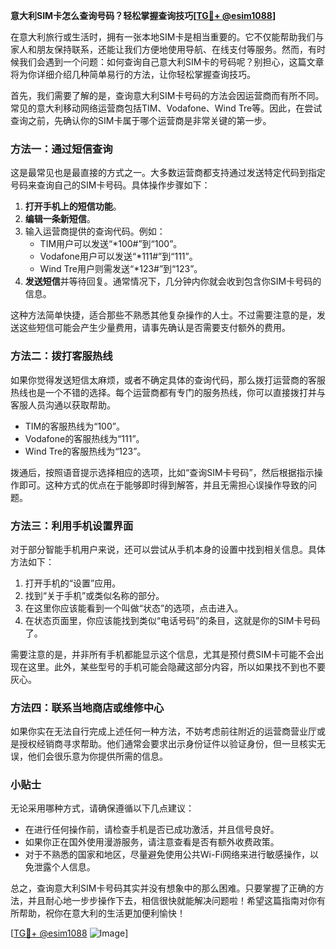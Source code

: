 **意大利SIM卡怎么查询号码？轻松掌握查询技巧[[TG💪+ @esim1088](https://t.me/s/esim1088)]**

在意大利旅行或生活时，拥有一张本地SIM卡是相当重要的。它不仅能帮助我们与家人和朋友保持联系，还能让我们方便地使用导航、在线支付等服务。然而，有时候我们会遇到一个问题：如何查询自己意大利SIM卡的号码呢？别担心，这篇文章将为你详细介绍几种简单易行的方法，让你轻松掌握查询技巧。

首先，我们需要了解的是，查询意大利SIM卡号码的方法会因运营商而有所不同。常见的意大利移动网络运营商包括TIM、Vodafone、Wind Tre等。因此，在尝试查询之前，先确认你的SIM卡属于哪个运营商是非常关键的第一步。

### 方法一：通过短信查询

这是最常见也是最直接的方式之一。大多数运营商都支持通过发送特定代码到指定号码来查询自己的SIM卡号码。具体操作步骤如下：

1. **打开手机上的短信功能**。
2. **编辑一条新短信**。
3. 输入运营商提供的查询代码。例如：
   - TIM用户可以发送“*100#”到“100”。
   - Vodafone用户可以发送“*111#”到“111”。
   - Wind Tre用户则需发送“*123#”到“123”。
4. **发送短信**并等待回复。通常情况下，几分钟内你就会收到包含你SIM卡号码的信息。

这种方法简单快捷，适合那些不熟悉其他复杂操作的人士。不过需要注意的是，发送这些短信可能会产生少量费用，请事先确认是否需要支付额外的费用。

### 方法二：拨打客服热线

如果你觉得发送短信太麻烦，或者不确定具体的查询代码，那么拨打运营商的客服热线也是一个不错的选择。每个运营商都有专门的服务热线，你可以直接拨打并与客服人员沟通以获取帮助。

- TIM的客服热线为“100”。
- Vodafone的客服热线为“111”。
- Wind Tre的客服热线为“123”。

拨通后，按照语音提示选择相应的选项，比如“查询SIM卡号码”，然后根据指示操作即可。这种方式的优点在于能够即时得到解答，并且无需担心误操作导致的问题。

### 方法三：利用手机设置界面

对于部分智能手机用户来说，还可以尝试从手机本身的设置中找到相关信息。具体方法如下：

1. 打开手机的“设置”应用。
2. 找到“关于手机”或类似名称的部分。
3. 在这里你应该能看到一个叫做“状态”的选项，点击进入。
4. 在状态页面里，你应该能找到类似“电话号码”的条目，这就是你的SIM卡号码了。

需要注意的是，并非所有手机都能显示这个信息，尤其是预付费SIM卡可能不会出现在这里。此外，某些型号的手机可能会隐藏这部分内容，所以如果找不到也不要灰心。

### 方法四：联系当地商店或维修中心

如果你实在无法自行完成上述任何一种方法，不妨考虑前往附近的运营商营业厅或是授权经销商寻求帮助。他们通常会要求出示身份证件以验证身份，但一旦核实无误，他们会很乐意为你提供所需的信息。

### 小贴士

无论采用哪种方式，请确保遵循以下几点建议：

- 在进行任何操作前，请检查手机是否已成功激活，并且信号良好。
- 如果你正在国外使用漫游服务，请注意查看是否有额外收费政策。
- 对于不熟悉的国家和地区，尽量避免使用公共Wi-Fi网络来进行敏感操作，以免泄露个人信息。

总之，查询意大利SIM卡号码其实并没有想象中的那么困难。只要掌握了正确的方法，并且耐心地一步步操作下去，相信很快就能解决问题啦！希望这篇指南对你有所帮助，祝你在意大利的生活更加便利愉快！

[[TG💪+ @esim1088](https://t.me/s/esim1088) ![Image](https://i.postimg.cc/4NQfJmqS/Snipaste-2025-05-13-00-14-12.png)]
